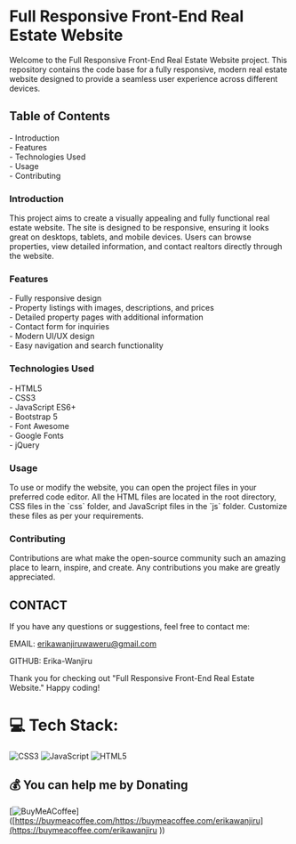 <h1> Full Responsive Front-End Real Estate Website </h1>
<p> Welcome to the Full Responsive Front-End Real Estate Website project. This repository contains the code base for a fully responsive, modern real estate website designed to provide a seamless user experience across different devices. </p>

 <h2> Table of Contents </h2>
<p>
- Introduction <br>
- Features  <br>
- Technologies Used  <br>
- Usage  <br>
- Contributing  <br>
</p>
 
<h3> Introduction </h3>

<p> This project aims to create a visually appealing and fully functional real estate website. The site is designed to be responsive, ensuring it looks great on desktops, tablets, and mobile devices. Users can browse properties, view detailed information, and contact realtors directly through the website. </p>

<h3> Features </h3>
<p>
- Fully responsive design  <br>
- Property listings with images, descriptions, and prices  <br>
- Detailed property pages with additional information  <br>
- Contact form for inquiries  <br>
- Modern UI/UX design  <br>
- Easy navigation and search functionality  <br>
</p>

<h3> Technologies Used </h3>
<p>
- HTML5  <br>
- CSS3  <br>
- JavaScript ES6+  <br>
- Bootstrap 5  <br>
- Font Awesome  <br>
- Google Fonts  <br>
- jQuery  <br>
</p>

<h3> Usage </h3>

<p> To use or modify the website, you can open the project files in your preferred code editor. All the HTML files are located in the root directory, CSS files in the `css` folder, and JavaScript files in the `js` folder. Customize these files as per your requirements. </p>

<h3> Contributing </h3>

<p> Contributions are what make the open-source community such an amazing place to learn, inspire, and create. Any contributions you make are greatly appreciated. </p>

<h2> CONTACT </h2>
<p>
If you have any questions or suggestions, feel free to contact me:

EMAIL: erikawanjiruwaweru@gmail.com

GITHUB: Erika-Wanjiru

Thank you for checking out "Full Responsive Front-End  Real Estate Website." Happy coding!
</p>

# 💻 Tech Stack:
![CSS3](https://img.shields.io/badge/css3-%231572B6.svg?style=for-the-badge&logo=css3&logoColor=white) ![JavaScript](https://img.shields.io/badge/javascript-%23323330.svg?style=for-the-badge&logo=javascript&logoColor=%23F7DF1E) ![HTML5](https://img.shields.io/badge/html5-%23E34F26.svg?style=for-the-badge&logo=html5&logoColor=white)

  ## 💰 You can help me by Donating
  [![BuyMeACoffee](https://img.shields.io/badge/Buy%20Me%20a%20Coffee-ffdd00?style=for-the-badge&logo=buy-me-a-coffee&logoColor=black)]([https://buymeacoffee.com/https://buymeacoffee.com/erikawanjiru](https://buymeacoffee.com/erikawanjiru
)) 

  
<!-- Proudly created with GPRM ( https://gprm.itsvg.in ) -->
